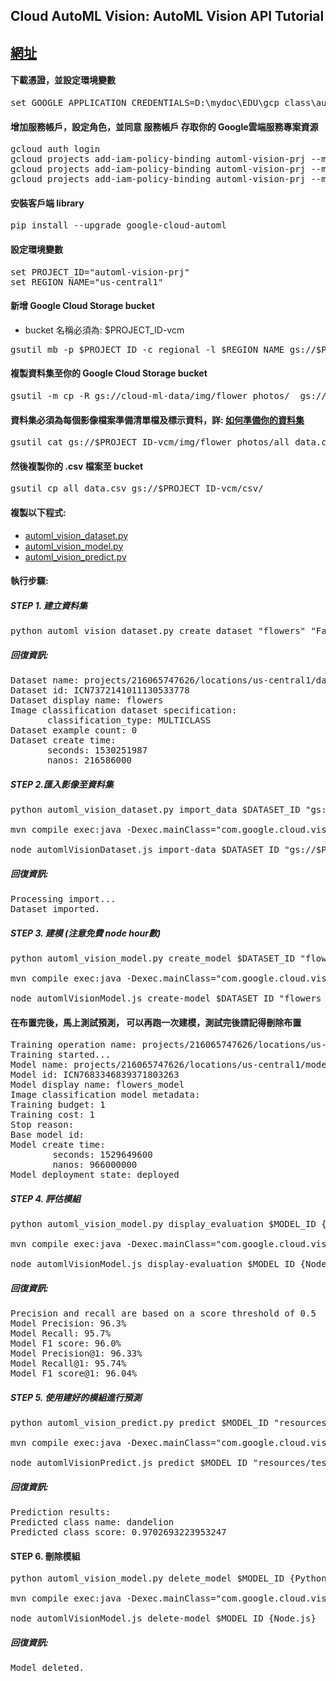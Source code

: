 
## Cloud AutoML Vision: AutoML Vision API Tutorial
## [網址](https://cloud.google.com/vision/automl/docs/tutorial)
#### 下載憑證，並設定環境變數
<pre>
set GOOGLE_APPLICATION_CREDENTIALS=D:\mydoc\EDU\gcp_class\automl-vision-prj-f912a7d555cf.json
</pre>
#### 增加服務帳戶，設定角色，並同意 服務帳戶 存取你的 Google雲端服務專案資源
<pre>
gcloud auth login
gcloud projects add-iam-policy-binding automl-vision-prj --member="user:jumbokh@gmail.com" --role="roles/automl.admin" 
gcloud projects add-iam-policy-binding automl-vision-prj --member=serviceAccount:Cloud-AutoML-prj  --role="roles/automl.editor" 
gcloud projects add-iam-policy-binding automl-vision-prj --member="serviceAccount:custom-vision@appspot.gserviceaccount.com"  --role="roles/storage.admin"
</pre>
#### 安裝客戶端 library
<pre>
pip install --upgrade google-cloud-automl
</pre>
#### 設定環境變數
<pre>
set PROJECT_ID="automl-vision-prj"
set REGION_NAME="us-central1"
</pre>
#### 新增 Google Cloud Storage bucket
* bucket 名稱必須為: $PROJECT_ID-vcm
<pre>
gsutil mb -p $PROJECT_ID -c regional -l $REGION_NAME gs://$PROJECT_ID-vcm/
</pre>
#### 複製資料集至你的 Google Cloud Storage bucket
<pre>
gsutil -m cp -R gs://cloud-ml-data/img/flower_photos/  gs://$PROJECT_ID-vcm/img/
</pre>
#### 資料集必須為每個影像檔案準備清單檔及標示資料，詳: [如何準備你的資料集](https://cloud.google.com/vision/automl/docs/prepare)
<pre>
gsutil cat gs://$PROJECT_ID-vcm/img/flower_photos/all_data.csv | sed "s:cloud-ml-data:$PROJECT_ID-vcm:" > all_data.csv
</pre>
#### 然後複製你的 .csv 檔案至 bucket
<pre>
gsutil cp all_data.csv gs://$PROJECT_ID-vcm/csv/
</pre>
#### 複製以下程式:
* [automl_vision_dataset.py](https://github.com/GoogleCloudPlatform/python-docs-samples/blob/master/vision/automl/automl_vision_dataset.py)
* [automl_vision_model.py](https://github.com/GoogleCloudPlatform/python-docs-samples/blob/master/vision/automl/automl_vision_model.py)
* [automl_vision_predict.py](https://github.com/GoogleCloudPlatform/python-docs-samples/blob/master/vision/automl/automl_vision_predict.py)
#### 執行步驟:
##### STEP 1. 建立資料集
<pre>
python automl_vision_dataset.py create_dataset "flowers" "False"
</pre>
##### 回復資訊:
<pre>
Dataset name: projects/216065747626/locations/us-central1/datasets/ICN7372141011130533778
Dataset id: ICN7372141011130533778
Dataset display name: flowers
Image classification dataset specification:
       classification_type: MULTICLASS
Dataset example count: 0
Dataset create time:
       seconds: 1530251987
       nanos: 216586000
</pre>
##### STEP 2.匯入影像至資料集
<pre>
python automl_vision_dataset.py import_data $DATASET_ID "gs://$PROJECT_ID-vcm/csv/all_data.csv" {Python}

mvn compile exec:java -Dexec.mainClass="com.google.cloud.vision.samples.automl.DatasetApi" -Dexec.args="import_data $DATASET_ID gs://$PROJECT_ID-vcm/csv/all_data.csv" {Java}

node automlVisionDataset.js import-data $DATASET_ID "gs://$PROJECT_ID-vcm/csv/all_data.csv" {Node.js}
</pre>
##### 回復資訊:
<pre>
Processing import...
Dataset imported.
</pre>
##### STEP 3. 建模 (注意免費 node hour數)
<pre>
python automl_vision_model.py create_model $DATASET_ID "flowers_model" "1" {Python}

mvn compile exec:java -Dexec.mainClass="com.google.cloud.vision.samples.automl.ModelApi" -Dexec.args="create_model $DATASET_ID flowers_model 1" {Java}

node automlVisionModel.js create-model $DATASET_ID "flowers_model" "1" {Node.js}
</pre>
#### 在布置完後，馬上測試預測， 可以再跑一次建模，測試完後請記得刪除布置
<pre>
Training operation name: projects/216065747626/locations/us-central1/operations/ICN3007727620979824033
Training started...
Model name: projects/216065747626/locations/us-central1/models/ICN7683346839371803263
Model id: ICN7683346839371803263
Model display name: flowers_model
Image classification model metadata:
Training budget: 1
Training cost: 1
Stop reason:
Base model id:
Model create time:
        seconds: 1529649600
        nanos: 966000000
Model deployment state: deployed
</pre>
##### STEP 4. 評估模組
<pre>
python automl_vision_model.py display_evaluation $MODEL_ID {Python}

mvn compile exec:java -Dexec.mainClass="com.google.cloud.vision.samples.automl.ModelApi" -Dexec.args="display_evaluation $MODEL_ID" {Java}

node automlVisionModel.js display-evaluation $MODEL_ID {Node.js}
</pre>
##### 回復資訊:
<pre>
Precision and recall are based on a score threshold of 0.5
Model Precision: 96.3%
Model Recall: 95.7%
Model F1 score: 96.0%
Model Precision@1: 96.33%
Model Recall@1: 95.74%
Model F1 score@1: 96.04%
</pre>
##### STEP 5. 使用建好的模組進行預測
<pre>
python automl_vision_predict.py predict $MODEL_ID "resources/test.png" "0.7" {Python}

mvn compile exec:java -Dexec.mainClass="com.google.cloud.vision.samples.automl.PredictionApi" -Dexec.args="predict $MODEL_ID resources/test.png 0.7" {Java}

node automlVisionPredict.js predict $MODEL_ID "resources/test.png" "0.7" {Node.js}
</pre>
##### 回復資訊:
<pre>
Prediction results:
Predicted class name: dandelion
Predicted class score: 0.9702693223953247
</pre>
#### STEP 6. 刪除模組
<pre>
python automl_vision_model.py delete_model $MODEL_ID {Python}

mvn compile exec:java -Dexec.mainClass="com.google.cloud.vision.samples.automl.ModelApi" -Dexec.args="delete_model $MODEL_ID" {Java}

node automlVisionModel.js delete-model $MODEL_ID {Node.js}
</pre>
##### 回復資訊:
<pre>
Model deleted.
</pre>
